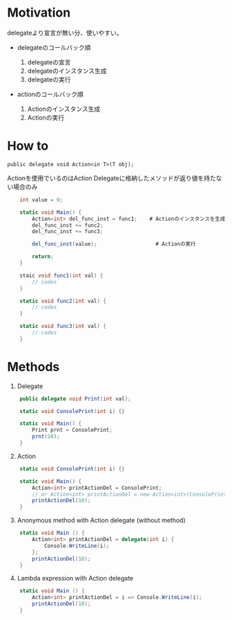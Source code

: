 <!--
 FileName:      readme
 Author:        8ucchiman
 CreatedDate:   2023-07-27 13:18:25
 LastModified:  2023-01-25 10:56:12 +0900
 Reference:     https://www.tutorialsteacher.com/csharp/csharp-action-delegate
 Description:   ---
-->


# Motivation
delegateより宣言が無い分、使いやすい。
- delegateのコールバック順
    1. delegateの宣言
    2. delegateのインスタンス生成
    3. delegateの実行

- actionのコールバック順
    1. Actionのインスタンス生成
    2. Actionの実行


# How to
`public delegate void Action<in T>(T obj);`

Actionを使用でいるのはAction Delegateに格納したメソッドが返り値を持たない場合のみ
```csharp
    int value = 0;

    static void Main() {
        Action<int> del_func_inst = func1;    # Actionのインスタンスを生成
        del_func_inst += func2;
        del_func_inst += func3;

        del_func_inst(value);                   # Actionの実行

        return;
    }

    staic void func1(int val) {
        // codes
    }

    static void func2(int val) {
        // codes
    }

    static void func3(int val) {
        // codes
    }
```



# Methods

1. Delegate
```csharp
    public delegate void Print(int val);

    static void ConsolePrint(int i) {}

    static void Main() {
        Print prnt = ConsolePrint;
        prnt(10);
    }
```

2. Action
```csharp
    static void ConsolePrint(int i) {}

    static void Main() {
        Action<int> printActionDel = ConsolePrint;
        // or Action<int> printActionDel = new Action<int>(ConsolePrint);
        printActionDel(10);
    }
```

3. Anonymous method with Action delegate (without method)
```csharp
    static void Main () {
        Action<int> printActionDel = delegate(int i) {
            Console.WriteLine(i);
        };
        printActionDel(10);
    }
```

4. Lambda expression with Action delegate
```csharp
    static void Main () {
        Action<int> printActionDel = i => Console.WriteLine(i);
        printActionDel(10);
    }
```

